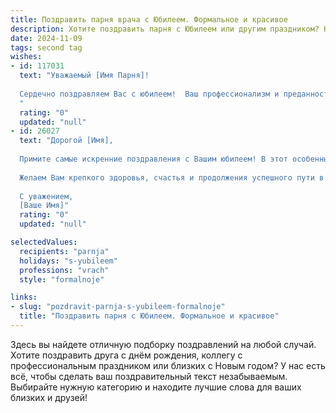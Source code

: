 ```yaml
---
title: Поздравить парня врача с Юбилеем. Формальное и красивое
description: Хотите поздравить парня с Юбилеем или другим праздником? Наш ИИ создаст незабываемое поздравление, а вы обязательно выделитесь среди других.  
date: 2024-11-09
tags: second tag
wishes:
- id: 117031
  text: "Уважаемый [Имя Парня]!
  
  Сердечно поздравляем Вас с юбилеем!  Ваш профессионализм и преданность делу спасения жизней, Ваша самоотверженность и благородство, как врача, вызывают глубокое уважение.  Желаем Вам крепкого здоровья, благополучия, новых профессиональных успехов и  многих лет счастливой жизни, полной радости и ярких впечатлений.
  "
  rating: "0"
  updated: "null"
- id: 26027
  text: "Дорогой [Имя],
  
  Примите самые искренние поздравления с Вашим юбилеем! В этот особенный день хочется отметить не только годы, прожитые с такой достоинством и вдохновением, но и Вашу непревзойденную профессиональную деятельность, которая приносит здоровье и надежду многим. Ваша работа врача — это не просто профессия, это миссия, которую Вы выполняете с таким благородством и самоотверженностью.
  
  Желаем Вам крепкого здоровья, счастья и продолжения успешного пути в Вашей благородной профессии. Пусть каждый новый день приносит Вам радость и удовлетворение от выполненной работы. С праздником, дорогой [Имя]!
  
  С уважением,
  [Ваше Имя]"
  rating: "0"
  updated: "null"

selectedValues:
  recipients: "parnja"
  holidays: "s-yubileem"
  professions: "vrach"
  style: "formalnoje"

links:
- slug: "pozdravit-parnja-s-yubileem-formalnoje"
  title: "Поздравить парня с Юбилеем. Формальное и красивое"
---
```


Здесь вы найдете отличную подборку поздравлений на любой случай.
Хотите поздравить друга с днём рождения, коллегу с профессиональным праздником или близких с Новым годом? У нас есть всё, чтобы сделать ваш поздравительный текст незабываемым. Выбирайте нужную категорию и находите лучшие слова для ваших близких и друзей!
